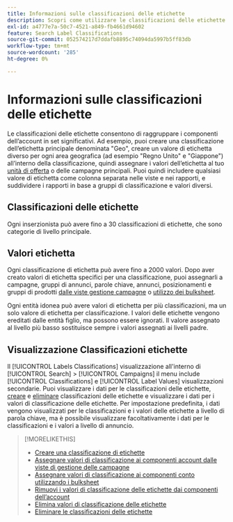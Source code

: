 ```yaml
---
title: Informazioni sulle classificazioni delle etichette
description: Scopri come utilizzare le classificazioni delle etichette per raggruppare i componenti dell’account.
exl-id: a4777e7a-50c7-4521-a849-fb4661d94602
feature: Search Label Classifications
source-git-commit: 052574217d7ddafb8895c74094da5997b5ff83db
workflow-type: tm+mt
source-wordcount: '285'
ht-degree: 0%

---
```


# Informazioni sulle classificazioni delle etichette

Le classificazioni delle etichette consentono di raggruppare i componenti dell’account in set significativi. Ad esempio, puoi creare una classificazione dell’etichetta principale denominata &quot;Geo&quot;, creare un valore di etichetta diverso per ogni area geografica (ad esempio &quot;Regno Unito&quot; e &quot;Giappone&quot;) all’interno della classificazione, quindi assegnare i valori dell’etichetta al tuo [unità di offerta](/help/search-social-commerce/glossary.md#a-b) o delle campagne principali. Puoi quindi includere qualsiasi valore di etichetta come colonna separata nelle viste e nei rapporti, e suddividere i rapporti in base a gruppi di classificazione e valori diversi.

## Classificazioni delle etichette

Ogni inserzionista può avere fino a 30 classificazioni di etichette, che sono categorie di livello principale.

## Valori etichetta

Ogni classificazione di etichetta può avere fino a 2000 valori. Dopo aver creato valori di etichetta specifici per una classificazione, puoi assegnarli a campagne, gruppi di annunci, parole chiave, annunci, posizionamenti e gruppi di prodotti [dalle viste gestione campagne](classification-values-assign-campaign-management.md) o [utilizzo dei bulksheet](classification-values-assign-bulksheets.md).

Ogni entità idonea può avere valori di etichetta per più classificazioni, ma un solo valore di etichetta per classificazione. I valori delle etichette vengono ereditati dalle entità figlio, ma possono essere ignorati. Il valore assegnato al livello più basso sostituisce sempre i valori assegnati ai livelli padre.

## Visualizzazione Classificazioni etichette

Il [!UICONTROL Labels Classifications] visualizzazione all&#39;interno di [!UICONTROL Search] > [!UICONTROL Campaigns] il menu include [!UICONTROL Classifications] e [!UICONTROL Label Values] visualizzazioni secondarie. Puoi visualizzare i dati per le classificazioni delle etichette, [creare](classification-create.md) e [eliminare](classification-delete.md) classificazioni delle etichette e visualizzare i dati per i valori di classificazione delle etichette. Per impostazione predefinita, i dati vengono visualizzati per le classificazioni e i valori delle etichette a livello di parola chiave, ma è possibile visualizzare facoltativamente i dati per le classificazioni e i valori a livello di annuncio.

>[!MORELIKETHIS]
>
>* [Creare una classificazione di etichette](classification-create.md)
>* [Assegnare valori di classificazione ai componenti account dalle viste di gestione delle campagne](classification-values-assign-campaign-management.md)
>* [Assegnare valori di classificazione ai componenti conto utilizzando i bulksheet](classification-values-assign-bulksheets.md)
>* [Rimuovi i valori di classificazione delle etichette dai componenti dell’account](classification-values-remove.md)
>* [Elimina valori di classificazione delle etichette](classification-values-delete.md)
>* [Eliminare le classificazioni delle etichette](classification-delete.md)
